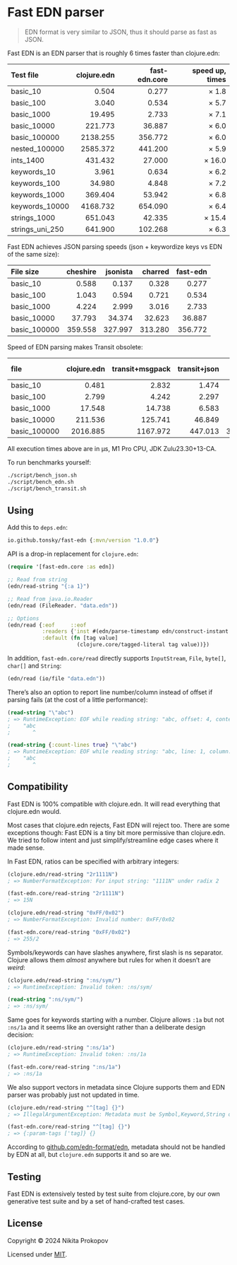 # Fast EDN parser

> EDN format is very similar to JSON, thus it should parse as fast as JSON.

Fast EDN is an EDN parser that is roughly 6 times faster than clojure.edn:

| Test file         | clojure.edn | fast-edn.core | speed up, times |
| :---              |        ---: |          ---: |            ---: |
| basic_10          |       0.504 |         0.277 |          ×  1.8 |
| basic_100         |       3.040 |         0.534 |          ×  5.7 |
| basic_1000        |      19.495 |         2.733 |          ×  7.1 |
| basic_10000       |     221.773 |        36.887 |          ×  6.0 |
| basic_100000      |    2138.255 |       356.772 |          ×  6.0 |
| nested_100000     |    2585.372 |       441.200 |          ×  5.9 |
| ints_1400         |     431.432 |        27.000 |          × 16.0 |
| keywords_10       |       3.961 |         0.634 |          ×  6.2 |
| keywords_100      |      34.980 |         4.848 |          ×  7.2 |
| keywords_1000     |     369.404 |        53.942 |          ×  6.8 |
| keywords_10000    |    4168.732 |       654.090 |          ×  6.4 |
| strings_1000      |     651.043 |        42.335 |          × 15.4 |
| strings_uni_250   |     641.900 |       102.268 |          ×  6.3 |

Fast EDN achieves JSON parsing speeds (json + keywordize keys vs EDN of the same size):

| File size    | cheshire | jsonista | charred | fast-edn |
| :---         |     ---: |     ---: |    ---: |      --: |
| basic_10     |    0.588 |    0.137 |   0.328 |    0.277 |
| basic_100    |    1.043 |    0.594 |   0.721 |    0.534 |
| basic_1000   |    4.224 |    2.999 |   3.016 |    2.733 |
| basic_10000  |   37.793 |   34.374 |  32.623 |   36.887 |
| basic_100000 |  359.558 |  327.997 | 313.280 |  356.772 |

Speed of EDN parsing makes Transit obsolete:

| file         | clojure.edn | transit+msgpack | transit+json |   fast-edn |
| :---         |        ---: |            ---: |         ---: |       ---: |
| basic_10     |       0.481 |           2.832 |        1.474 |      0.273 |
| basic_100    |       2.799 |           4.242 |        2.297 |      0.527 |
| basic_1000   |      17.548 |          14.738 |        6.583 |      2.695 |
| basic_10000  |     211.536 |         125.741 |       46.849 |     38.214 |
| basic_100000 |    2016.885 |        1167.972 |      447.013 |    363.691 |

All execution times above are in µs, M1 Pro CPU, JDK Zulu23.30+13-CA.

To run benchmarks yourself:

```sh
./script/bench_json.sh
./script/bench_edn.sh
./script/bench_transit.sh
```

## Using

Add this to `deps.edn`:

```clojure
io.github.tonsky/fast-edn {:mvn/version "1.0.0"}
```

API is a drop-in replacement for `clojure.edn`:

```clojure
(require '[fast-edn.core :as edn])

;; Read from string
(edn/read-string "{:a 1}")

;; Read from java.io.Reader
(edn/read (FileReader. "data.edn"))

;; Options
(edn/read {:eof     ::eof
           :readers {'inst #(edn/parse-timestamp edn/construct-instant %)}
           :default (fn [tag value]
                      (clojure.core/tagged-literal tag value))})
```

In addition, `fast-edn.core/read` directly supports `InputStream`, `File`, `byte[]`, `char[]` and `String`:

```clojure
(edn/read (io/file "data.edn"))
```

There’s also an option to report line number/column instead of offset if parsing fails (at the cost of a little performance):

```clojure
(read-string "\"abc")
; => RuntimeException: EOF while reading string: "abc, offset: 4, context:
;    "abc
;       ^

(read-string {:count-lines true} "\"abc")
; => RuntimeException: EOF while reading string: "abc, line: 1, column: 5, offset: 4, context:
;    "abc
;       ^
```

## Compatibility

Fast EDN is 100% compatible with clojure.edn. It will read everything that clojure.edn would.

Most cases that clojure.edn rejects, Fast EDN will reject too. There are some exceptions though: Fast EDN is a tiny bit more permissive than clojure.edn. We tried to follow intent and just simplify/streamline edge cases where it made sense.

In Fast EDN, ratios can be specified with arbitrary integers:

```clojure
(clojure.edn/read-string "2r1111N")
; => NumberFormatException: For input string: "1111N" under radix 2

(fast-edn.core/read-string "2r1111N")
; => 15N

(clojure.edn/read-string "0xFF/0x02")
; => NumberFormatException: Invalid number: 0xFF/0x02

(fast-edn.core/read-string "0xFF/0x02")
; => 255/2
```

Symbols/keywords can have slashes anywhere, first slash is ns separator. Clojure allows them _almost_ anywhere but rules for when it doesn’t are _weird_:

```clojure
(clojure.edn/read-string ":ns/sym/")
; => RuntimeException: Invalid token: :ns/sym/

(read-string ":ns/sym/")
; => :ns/sym/
```

Same goes for keywords starting with a number. Clojure allows `:1a` but not `:ns/1a` and it seems like an oversight rather than a deliberate design decision:

```clojure
(clojure.edn/read-string ":ns/1a")
; => RuntimeException: Invalid token: :ns/1a

(fast-edn.core/read-string ":ns/1a")
; => :ns/1a
```

We also support vectors in metadata since Clojure supports them and EDN parser was probably just not updated in time.

```clojure
(clojure.edn/read-string "^[tag] {}")
; => IllegalArgumentException: Metadata must be Symbol,Keyword,String or Map

(fast-edn.core/read-string "^[tag] {}")
; => {:param-tags ['tag]} {}
```

According to [github.com/edn-format/edn](https://github.com/edn-format/edn), metadata should not be handled by EDN at all, but `clojure.edn` supports it and so are we.

## Testing

Fast EDN is extensively tested by test suite from clojure.core, by our own generative test suite and by a set of hand-crafted test cases.

## License

Copyright © 2024 Nikita Prokopov

Licensed under [MIT](LICENSE).
